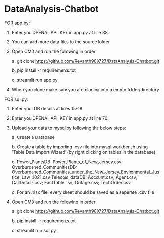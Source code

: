 # DataAnalysis-Chatbot

FOR app.py:

1. Enter you OPENAI_API_KEY in app.py at line 38.

2. You can add more data files to the source folder

3. Open CMD and run the following in order

    a. git clone https://github.com/Revanth980727/DataAnalysis-Chatbot.git

    b. pip install -r requirements.txt

    c. streamlit run app.py

4. When you clone make sure you are cloning into a empty folder/directory

FOR sql.py:

1. Enter your DB details at lines 15-18

2. Enter you OPENAI_API_KEY in app.py at line 70.

3. Upload your data to mysql by following the below steps:

    a. Create a Database

    b. Create a table by importing .csv file into mysql workbench using 'Table Data Import Wizard' (by right clicking on tables in the database)

    c. Power_PlantsDB: Power_Plants_of_New_Jersey.csv; 
        Overburdened_CommunitiesDB: Overburdened_Communities_under_the_New_Jersey_Environmental_Justice_Law_2021.csv
        Telecom_dataDB: Account.csv; Agent.csv; CallDetails.csv; FactTable.csv; Outage.csv; TechOrder.csv

    c. For an .xlsx file, every sheet should be saved as a seperate .csv file

4. Open CMD and run the following in order

    a. git clone https://github.com/Revanth980727/DataAnalysis-Chatbot.git

    b. pip install -r requirements.txt

    c. streamlit run sql.py